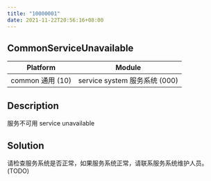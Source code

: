 ```yaml
---
title: "10000001"
date: 2021-11-22T20:56:16+08:00
---
```

## CommonServiceUnavailable
| Platform                   | Module
|----------------------------|----------|
| common 通用 (10) | service system 服务系统 (000) |

## Description
服务不可用 service unavailable

## Solution
请检查服务系统是否正常，如果服务系统正常，请联系服务系统维护人员。(TODO)